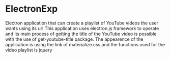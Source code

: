 # ElectronExp
Electron application that can create a playlist of YouTube videos the user wants using its url 
This application uses electron.js framework to operate and its main process of getting the title of the YouTube video is possible
with the use of get-youtube-title package. 
The appearence of the application is using the link of materialize.css and the functions used for the video playlist is jquery
